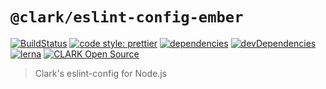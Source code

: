 # `@clark/eslint-config-ember`

[![BuildStatus](https://travis-ci.org/ClarkSource/eslint-config.svg)](https://travis-ci.org/ClarkSource/eslint-config)
[![code style: prettier](https://img.shields.io/badge/code_style-prettier-ff69b4.svg)](https://github.com/prettier/prettier)
[![dependencies](https://david-dm.org/ClarkSource/eslint-config/status.svg?path=packages/eslint-config-node)](https://david-dm.org/ClarkSource/eslint-config?path=packages/eslint-config-node)
[![devDependencies](https://david-dm.org/ClarkSource/eslint-config/dev-status.svg?path=packages/eslint-config-node)](https://david-dm.org/ClarkSource/eslint-config?path=packages/eslint-config-node&type=dev)
[![lerna](https://img.shields.io/badge/maintained%20with-lerna-cc00ff.svg)](https://lernajs.io/)
[![CLARK Open Source](https://img.shields.io/badge/CLARK-Open%20Source-%232B6CDE.svg)](https://www.clark.de/de/jobs)

> Clark's eslint-config for Node.js
